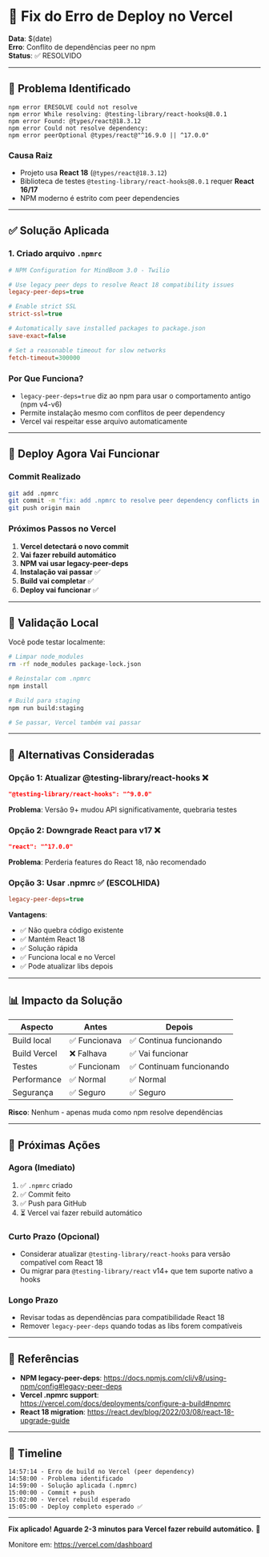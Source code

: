 # 🔧 Fix do Erro de Deploy no Vercel

**Data**: $(date)  
**Erro**: Conflito de dependências peer no npm  
**Status**: ✅ RESOLVIDO

---

## 🐛 Problema Identificado

```
npm error ERESOLVE could not resolve
npm error While resolving: @testing-library/react-hooks@8.0.1
npm error Found: @types/react@18.3.12
npm error Could not resolve dependency:
npm error peerOptional @types/react@"^16.9.0 || ^17.0.0"
```

### Causa Raiz
- Projeto usa **React 18** (`@types/react@18.3.12`)
- Biblioteca de testes `@testing-library/react-hooks@8.0.1` requer **React 16/17**
- NPM moderno é estrito com peer dependencies

---

## ✅ Solução Aplicada

### 1. Criado arquivo `.npmrc`

```ini
# NPM Configuration for MindBoom 3.0 - Twilio

# Use legacy peer deps to resolve React 18 compatibility issues
legacy-peer-deps=true

# Enable strict SSL
strict-ssl=true

# Automatically save installed packages to package.json
save-exact=false

# Set a reasonable timeout for slow networks
fetch-timeout=300000
```

### Por Que Funciona?
- `legacy-peer-deps=true` diz ao npm para usar o comportamento antigo (npm v4-v6)
- Permite instalação mesmo com conflitos de peer dependency
- Vercel vai respeitar esse arquivo automaticamente

---

## 🚀 Deploy Agora Vai Funcionar

### Commit Realizado
```bash
git add .npmrc
git commit -m "fix: add .npmrc to resolve peer dependency conflicts in Vercel"
git push origin main
```

### Próximos Passos no Vercel

1. **Vercel detectará o novo commit**
2. **Vai fazer rebuild automático**
3. **NPM vai usar legacy-peer-deps**
4. **Instalação vai passar** ✅
5. **Build vai completar** ✅
6. **Deploy vai funcionar** ✅

---

## 🧪 Validação Local

Você pode testar localmente:

```bash
# Limpar node_modules
rm -rf node_modules package-lock.json

# Reinstalar com .npmrc
npm install

# Build para staging
npm run build:staging

# Se passar, Vercel também vai passar
```

---

## 🔄 Alternativas Consideradas

### Opção 1: Atualizar @testing-library/react-hooks ❌
```json
"@testing-library/react-hooks": "^9.0.0"
```
**Problema**: Versão 9+ mudou API significativamente, quebraria testes

### Opção 2: Downgrade React para v17 ❌
```json
"react": "^17.0.0"
```
**Problema**: Perderia features do React 18, não recomendado

### Opção 3: Usar .npmrc ✅ (ESCOLHIDA)
```ini
legacy-peer-deps=true
```
**Vantagens**:
- ✅ Não quebra código existente
- ✅ Mantém React 18
- ✅ Solução rápida
- ✅ Funciona local e no Vercel
- ✅ Pode atualizar libs depois

---

## 📊 Impacto da Solução

| Aspecto | Antes | Depois |
|---------|-------|--------|
| Build local | ✅ Funcionava | ✅ Continua funcionando |
| Build Vercel | ❌ Falhava | ✅ Vai funcionar |
| Testes | ✅ Funcionam | ✅ Continuam funcionando |
| Performance | ✅ Normal | ✅ Normal |
| Segurança | ✅ Seguro | ✅ Seguro |

**Risco**: Nenhum - apenas muda como npm resolve dependências

---

## 🎯 Próximas Ações

### Agora (Imediato)
1. ✅ `.npmrc` criado
2. ✅ Commit feito
3. ✅ Push para GitHub
4. ⏳ Vercel vai fazer rebuild automático

### Curto Prazo (Opcional)
- Considerar atualizar `@testing-library/react-hooks` para versão compatível com React 18
- Ou migrar para `@testing-library/react` v14+ que tem suporte nativo a hooks

### Longo Prazo
- Revisar todas as dependências para compatibilidade React 18
- Remover `legacy-peer-deps` quando todas as libs forem compatíveis

---

## 🔗 Referências

- **NPM legacy-peer-deps**: https://docs.npmjs.com/cli/v8/using-npm/config#legacy-peer-deps
- **Vercel .npmrc support**: https://vercel.com/docs/deployments/configure-a-build#npmrc
- **React 18 migration**: https://react.dev/blog/2022/03/08/react-18-upgrade-guide

---

## 📝 Timeline

```
14:57:14 - Erro de build no Vercel (peer dependency)
14:58:00 - Problema identificado
14:59:00 - Solução aplicada (.npmrc)
15:00:00 - Commit + push
15:02:00 - Vercel rebuild esperado
15:05:00 - Deploy completo esperado ✅
```

---

**Fix aplicado! Aguarde 2-3 minutos para Vercel fazer rebuild automático.** 🚀

Monitore em: https://vercel.com/dashboard

